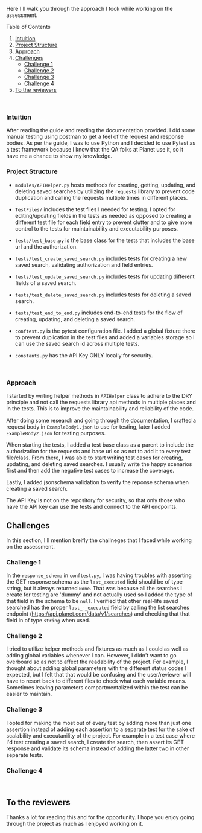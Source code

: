 Here I'll walk you through the approach I took while working on the assessment.
<br />
<!-- TABLE OF CONTENTS -->
  <summary>Table of Contents</summary>
  <ol>
    <li>
      <a href="#intuition">Intuition</a>
    </li>
    <li><a href="#project-structure">Project Structure</a></li>
    <li><a href="#approach">Approach</a></li>
    <li>
      <a href="#test-cases">Challenges</a>
      <ul>
        <li><a href="#test-case-1">Challenge 1</a></li>
        <li><a href="#test-case-1">Challenge 2</a></li>
        <li><a href="#test-case-1">Challenge 3</a></li>
        <li><a href="#test-case-1">Challenge 4</a></li>
      </ul>
    </li>
    <li><a href="#to-the-reviewers">To the reviewers</a></li>
  </ol>
<br />

### Intuition
After reading the guide and reading the documentation provided. I did some manual testing using postman to get a feel of the request and response bodies. As per the guide, I was to use Python and I decided to use Pytest as a test framework because I know that the QA folks at Planet use it, so it have me a chance to show my knowledge.
<br />

### Project Structure
- `modules/APIHelper.py` hosts methods for creating, getting, updating, and deleting saved searches by utilizing the `requests` library to prevent code duplication and calling the requests multiple times in different places.

- `TestFiles/` includes the test files I needed for testing. I opted for editing/updating fields in the tests as needed as opposed to creating a different test file for each field entry to prevent clutter and to give more control to the tests for maintainability  and executability purposes.

- `tests/test_base.py` is the base class for the tests that includes the base url and the authorization.

- `tests/test_create_saved_search.py` includes tests for creating a new saved search, validating authorization and field entries.

- `tests/test_update_saved_search.py` includes tests for updating different fields of a saved search.

- `tests/test_delete_saved_search.py` includes tests for deleting a saved search.

- `tests/test_end_to_end.py` includes end-to-end tests for the flow of creating, updating, and deleting a saved search.

- `conftest.py` is the pytest configuration file. I added a global fixture there to prevent duplication in the test files and added a variables storage so I can use the saved search id across multiple tests.

- `constants.py` has the API Key ONLY locally for security.
<br />

### Approach
I started by writing helper methods in `APIHelper` class to adhere to the DRY principle and not call the requests library api methods in multiple places and in the tests. This is to improve the maintainability and reliability of the code.

After doing some research and going through the documentation, I crafted a request body in `ExampleBody1.json` to use for testing, later I added `ExampleBody2.json` for testing purposes.

When starting the tests, I added a test base class as a parent to include the authorization for the requests and base url so as not to add it to every test file/class. From there, I was able to start writing test cases for creating, updating, and deleting saved searches. I usually write the happy scenarios first and then add the negative test cases to increase the coverage.

Lastly, I added jsonschema validation to verify the reponse schema when creating a saved search.

The API Key is not on the repository for security, so that only those who have the API key can use the tests and connect to the API endpoints.
<br />

## Challenges

In this section, I'll mention breifly the challneges that I faced while working on the assessment.

### Challenge 1
In the `response_schema` in `conftest.py`, I was having troubles with asserting the GET response schema as the `last_executed` field should be of type string, but it always returned `None`. That was because all the searches I create for testing are 'dummy' and not actually used so I added the type of that field in the schema to be `null`. I verified that other real-life saved searched has the proper `last_-_executed` field by calling the list searches endpoint (https://api.planet.com/data/v1/searches) and checking that that field in of type `string` when used.
### Challenge 2
I tried to utilize helper methods and fixtures as much as I could as well as adding global variables whenever I can. However, I didn't want to go overboard so as not to affect the readability of the project. For example, I thought about adding global parameters with the different status codes I expected, but I felt that that would be confusing and the user/reviewer will have to resort back to different files to check what each variable means. Sometimes leaving parameters compartmentalized within the test can be easier to maintain.
### Challenge 3
I opted for making the most out of every test by adding more than just one assertion instead of adding each assertion to a separate test for the sake of scalability and executanility of the project. For example in a test case where I'd test creating a saved search, I create the search, then assert its GET response and validate its schema instead of adding the latter two in other separate tests.

### Challenge 4

<br />

## To the reviewers
Thanks a lot for reading this and for the opportunity. I hope you enjoy going through the project as much as I enjoyed working on it.